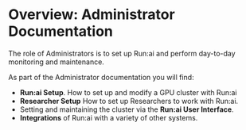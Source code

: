 # Overview: Administrator Documentation

The role of Administrators is to set up Run:ai and perform day-to-day monitoring and maintenance. 

As part of the Administrator documentation you will find:

* __Run:ai Setup__. How to set up and modify a GPU cluster with Run:ai
* __Researcher Setup__ How to set up Researchers to work with Run:ai.
* Setting and maintaining the cluster via the  __Run:ai User Interface__.
* __Integrations__ of Run:ai with a variety of other systems.
